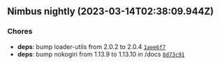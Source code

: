 ## Nimbus nightly (2023-03-14T02:38:09.944Z)

### Chores

- **deps**: bump loader-utils from 2.0.2 to 2.0.4 [`1aee6f7`](https://github.com/NimbusVacuum/Nimbus/commit/1aee6f7f03633261c472c11ea604b5aaec927000)
- **deps**: bump nokogiri from 1.13.9 to 1.13.10 in /docs [`8d73c91`](https://github.com/NimbusVacuum/Nimbus/commit/8d73c91f6526691144df45486a3b8dcd9b62fa91)
